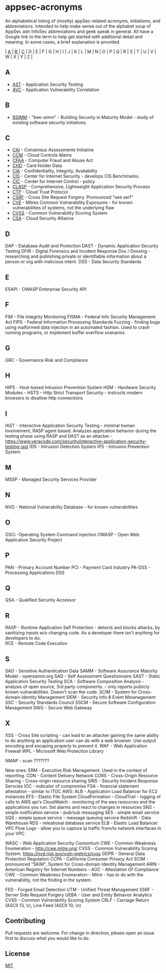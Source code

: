 # appsec-acronyms

An alphabetical listing of (mostly) appSec-related acronyms, initialisms, and abbreviations.  Intended to help make sense out of the alphabet soup of AppSec adn InfoSec abbreviations and geek speak in general.  All have a Google link to the term to help get started with additional detail and meaning. In some cases, a brief explanation is provided.

| [A](#a) | [B](#b) | [C](#c) | D | E | F
| G | H | I | J | K | L
| M | N | O | P | Q | R
| S | T | U | V | W | X
| Y | Z |

<a name="a"></a>

## A

- [AST](https://www.google.com/search?q=AST+-+Application+Security+Testing) - Application Security Testing
- [AVC](https://www.google.com/search?q=AST+-+Application+Vulnerability+Correlation) - Application Vulnerability Correlation

<a name="b"></a>
## B

- [BSIMM](https://www.google.com/search?q=BSIMM+-+Building+Security+in+Maturity+Model) - "bee-simm" - Building Security in Maturity Model - study of existing software security initiatives.

<a name="c"></a>

## C

- [CAI](https://www.google.com/search?q=CAI+-+Consensus+Assessments+Initiative)  - Consensus Assessments Initiative
- [CCM](https://www.google.com/search?q=CCM+-+Cloud+Controls+Matrix)  - Cloud Controls Matrix
- [CFAA](https://www.google.com/search?q=CFFA+-+Computer+Fraud+and+Abuse+Act)  - Computer Fraud and Abuse Act
- [CHD](https://www.google.com/search?q=CHD+-+Card+Holder+Data)  - Card Holder Data
- [CIA](https://www.google.com/search?q=CIA+-+Confidentiality+Integrity+Availability)  - Confidentiality, Integrity, Availability 
- [CIS](https://www.google.com/search?q=CIS+-+Center+for+Internet+Security)  - Center for Internet Security - develops CIS Benchmarks. 
- [CIC](https://www.google.com/search?q=CIS+-+Center+for+Internet+Control)  - Center for Internet Control - policy
- [CLASP](https://www.google.com/search?q=CLASP+-+Comprehensive+Lightweight+Application+Security+Process)  - Comprehensive, Lightweight Application Security Process
- [CTP](https://www.google.com/search?q=CTP+-+Comprehensive+Lightweight+Application+Security+Process) - Cloud Trust Protocol
- [CSRF](https://www.google.com/search?q=CSRF+-+Cross+Site+Request+Forgery)  - Cross Site Request Forgery. Pronounced "see serf"
- [CVE](https://www.google.com/search?q=CVE+-+Mitres+Common+Vulnerability+Exposures)  - Mitres Common Vulnerability Exposures - for known vulnerabilities of systems, not the underlying flaw
- [CVSS](https://www.google.com/search?q=CVSS+-+Common+Vulnerability+Scoring+System)  - Common Vulnerability Scoring System
- [CSA](https://www.google.com/search?q=CSA+-+Cloud+Security+Alliance)  - Cloud Security Alliance

## D
DAP - Database Audit and Protection
DAST - Dynamic Application Security Testing
DFIR - Digital Forensics and Incident Response
Dox / Doxxing - researching and publishing private or identifiable information about a person or org with malicious intent.
DSS - Data Security Standards
## E
ESAPI - OWASP Enterprise Security API
## F
FIM - File Integrity Monitoring
FISMA - Federal Info Security Management Act
FIPS - Federal Information Processing Standards
Fuzzing - finding bugs using malformed data injection in an automated fashion.  Used to crash running programs, or 
implement buffer overflow scenarios
## G
GRC - Governance Risk and Compliance
## H
HIPS - Host-based Intrusion Prevention System
HSM - Hardware Security Modules - 
HSTS - Http Strict Transport Security - instructs modern browsers to disallow http connections
## I
IAST - Interactive Application Security Testing -  minimal human involvement, RASP agent based.  Analyzes application behavior during the testing phase using RASP and DAST as an attacker.- https://www.veracode.com/security/interactive-application-security-testing-iast
IDS - Intrusion Detection System
IPS - Intrusion Prevention System
## M
MSSP - Managed Security Services Provider
## N
NVD - National Vulnerability Database - for known vulnerabilities
## O
OSCi -Operating System Command injection
OWASP - Open Web Application Security Project
## P
PAN - Primary Account Number
PCI - Payment Card Industry
PA-DSS - Processing Applications DSS
## Q
QSA - Qualified Security Accessor
## R
RASP - Runtime Application Self Protection - detects and blocks attacks, by sanitizing inputs w/o changing code.  As a developer there isn't anything for developers to do.  
RCE - Remote Code Execution
## S
SAD - Sensitive Authentication Data
SAMM - Software Assurance Maturity Model - opensamm.org
SAQ - Self Assessment Questionnaire
SAST - Static Application Security Testing
SCA - Software Composition Analysis - analysis of open source, 3rd party components. - only reports publicly known vulnerabilities. Doesn't scan the code.
SCIM - System for Cross-domain Identity Management
SIEM - Security Info & Event Mmanagement
SSC - Security Standards Council
SSCM - Secure Software Configuration Management
SWG - Secure Web Gateway
## X
XSS - Cross Site scripting - can lead to an attacker gaining the same ability to do anything an application user can do with a web browser.  Use output encoding and escaping properly to prevent it.
WAF - Web Application Firewall
WPL - Microsoft Web  Protection Library

NMAP - scan ???????


New ones: 
ERM - Executive Risk Management.  Used in the context of reporting.
CDN - Content Delivery Network 
CORS - Cross-Origin Resource Sharing - Cross-origin resource sharing
SIRS - Security Incident Response Servcies
IOC - indicator of compromise
FSA - financial statement attestation -  similar  to ITGC
AWS:
ALB - Application Load Balancer for EC2 instances
EFS - Elastic File System 
CloudFormation - 
CloudTrail - logging of calls to AWS api's
CloudWatch - monitoring of the aws resources and the applications you run.  Set alarms and react to changes in resources
SNS - simple notification service - pub/sub messaging
SES - simple email service 
SQS - simple queue service - message queuing service
Redshift - Data Warehouse
RDS - releational database service
ELB - Elastic Load Balancer
VPC Flow Logs - allow you to capture ip traffic from/to network interfaces in your VPC

WASC - Web Application Security Consortium
CWE - Common Weakness Enumeration - http://cwe.mitre.org/
CVSS - Common Vulnerability Scoring System. https://nvd.nist.gov/vuln-metrics/cvss
GDPR - General Data Protection Regulation
CCPA - California Consumer Privacy Act
SCIM - pronounced "SKIM",  System for Cross-domain Identity Management
ARIN - American Registry for Internet Numbers - 
AOC - Attestation Of Compliance
CWE - Common Weakness Enumeration - Mitre - has to do with the vulnerability, not the finding in the system.

FED - Forged Email Detection 
UTM - Unified Threat Management
SSRF - Server Side Request Forgery
UEBA - User and Entity Behavior Analytics
CVSS - Common Vulnerability Scoring System
CRLF - Carriage Return (ASCII 13, \r), Line Feed (ASCII 10, \n)


## Contributing
Pull requests are welcome. For change in direction, please open an issue first to discuss what you would like to do.


## License
[MIT](https://choosealicense.com/licenses/mit/)